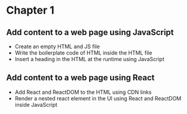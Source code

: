 # Chapter 1

## Add content to a web page using JavaScript

- Create an empty HTML and JS file
- Write the boilerplate code of HTML inside the HTML file
- Insert a heading in the HTML at the runtime using JavaScript

## Add content to a web page using React

- Add React and ReactDOM to the HTML using CDN links
- Render a nested react element in the UI using React and ReactDOM inside JavaScript
